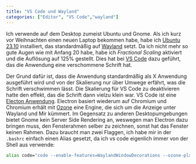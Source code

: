 ```yaml
---
title: "VS Code und Wayland"
categories: ["Editor", "VS Code","wayland"]
---
```

Ich verwende auf dem Desktop zumeist Ubuntu und Gnome. Als ich kurz vor Weihnachten einen neuen Laptop bekommen habe, habe ich [Ubuntu 23.10](https://releases.ubuntu.com/mantic/) installiert, das standardmäßig auf [Wayland](https://wayland.freedesktop.org/) setzt. Da ich nicht mehr so gute Augen wie mit Anfang 20 habe, habe ich *Fractional Scaling* aktiviert und die Auflösung auf 125% gestellt. Dies hat bei [VS Code](https://code.visualstudio.com/) dazu geführt, das die Anwendung eine verschommene Schrift hat.

Der Grund dafür ist, dass die Anwendung standardmäßig als X Anwendung ausgeführt wird und von der Skalierung nur über Umwege erfährt, was die Schrift verschwimmen lässt. Die Skalierung für VS Code zu deaktivieren hatte den effekt, das die Schrift dann vielzu klein war. VS Code ist eine [Electon Anwendung](https://www.electronjs.org/de/). Electron basiert wiederum auf Chromium und Chromium erhält mit [Ozone](https://chromium.googlesource.com/chromium/src/+/HEAD/docs/ozone_overview.md) eine Engine, die sich um die Anzeige unter Wayland und Mir kümmert. Im Gegensatz zu anderen Desktopumgebungen bietet Gnome kein Server Side Rendering an, weswegen man Electron dazu bringen muss, den Fensterahmen selber zu zeichnen, sonst hat das Fenster keinen Rahmen. Dazu braucht man zwei Flaggen, ich habe mir in der `.bashrc` einfach einen Alias gesetzt, da ich vs code eigenlich immer von der Shell aus verwende:

```sh
alias code="code --enable-features=WaylandWindowDecorations --ozone-platform-hint=auto"
```
